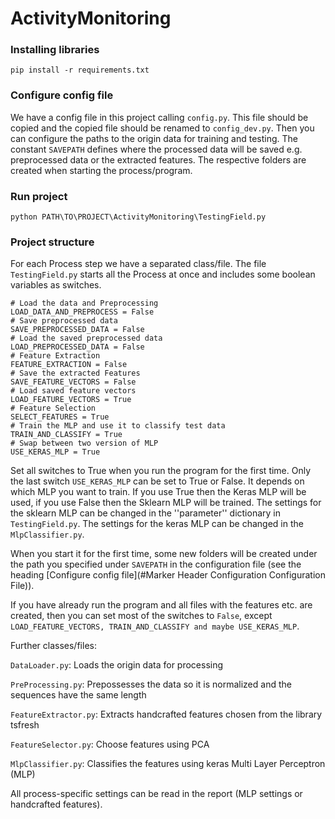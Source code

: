 # ActivityMonitoring

### Installing libraries
    
    pip install -r requirements.txt
    
### Configure config file

We have a config file in this project calling ```` config.py ````. This file should be copied and the copied file should 
be renamed to ``` config_dev.py ```. Then you can configure the paths to the origin data for training and testing.
The constant ``` SAVEPATH ``` defines where the processed data will be saved e.g. preprocessed data or the extracted features.
The respective folders are created when starting the process/program.
    
### Run project

    python PATH\TO\PROJECT\ActivityMonitoring\TestingField.py
    
### Project structure
For each Process step we have a separated class/file.
The file ``` TestingField.py ``` starts all the Process at once and includes some boolean variables as switches.
    
    # Load the data and Preprocessing 
    LOAD_DATA_AND_PREPROCESS = False
    # Save preprocessed data
    SAVE_PREPROCESSED_DATA = False
    # Load the saved preprocessed data
    LOAD_PREPROCESSED_DATA = False
    # Feature Extraction
    FEATURE_EXTRACTION = False
    # Save the extracted Features
    SAVE_FEATURE_VECTORS = False
    # Load saved feature vectors
    LOAD_FEATURE_VECTORS = True
    # Feature Selection
    SELECT_FEATURES = True
    # Train the MLP and use it to classify test data
    TRAIN_AND_CLASSIFY = True
    # Swap between two version of MLP
    USE_KERAS_MLP = True
    

Set all switches to True when you run the program for the first time.
Only the last switch ``` USE_KERAS_MLP ``` can be set to True or False. It depends on which MLP you want to train.
If you use True then the Keras MLP will be used, if you use False then the Sklearn MLP will be trained. 
The settings for the sklearn MLP can be changed in the ''parameter'' dictionary in 
``` TestingField.py ```. The settings for the keras MLP can be changed in the ``` MlpClassifier.py ```.


When you start it for the first time, some new folders will be created under the path you specified under
```SAVEPATH``` in the configuration file (see the heading [Configure config file](#Marker Header Configuration Configuration File)).

If you have already run the program and all files with the features etc. are created, then you can set most of the 
switches to ```False```, except ```LOAD_FEATURE_VECTORS, TRAIN_AND_CLASSIFY and maybe USE_KERAS_MLP```.


Further classes/files:

```DataLoader.py```: Loads the origin data for processing

```PreProcessing.py```: Prepossesses the data so it is normalized and the sequences have the same length

```FeatureExtractor.py```: Extracts handcrafted features chosen from the library tsfresh

```FeatureSelector.py```: Choose features using PCA 

```MlpClassifier.py```: Classifies the features using keras Multi Layer Perceptron (MLP) 

All process-specific settings can be read in the report (MLP settings or handcrafted features). 